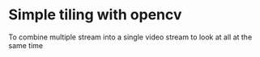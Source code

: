 # Simple tiling with opencv

To combine multiple stream into a single video stream to look at all at the same time